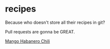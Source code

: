 # recipes

Because who doesn't store all their recipes in git?

Pull requests are gonna be GREAT.

[Mango Habanero Chili](recipes/mango-habanero-chili.md)
